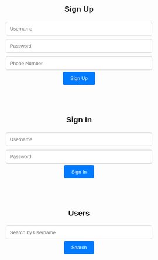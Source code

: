 <!DOCTYPE html>
<html>
<head>
    <title>Sign Up and Sign In</title>
    <style>
        body {
            font-family: Arial, sans-serif;
        }
        .container {
            max-width: 400px;
            margin: 0 auto;
            text-align: center;
            padding: 20px;
        }
        input[type="text"], input[type="password"], input[type="tel"] {
            width: 100%;
            padding: 10px;
            margin: 5px 0;
            border: 1px solid #ccc;
            border-radius: 4px;
        }
        button {
            background-color: #007BFF;
            color: #fff;
            padding: 10px 20px;
            border: none;
            border-radius: 4px;
            cursor: pointer;
        }
    </style>
</head>
<body>
    <div class="container">
        <h2>Sign Up</h2>
        <form id="signup-form">
            <input type="text" id="signup-username" placeholder="Username" required><br>
            <input type="password" id "signup-password" placeholder="Password" required><br>
            <input type="tel" id="signup-phone" placeholder="Phone Number" required><br>
            <button type="submit">Sign Up</button>
        </form>
        <p id="signup-message"></p>
    </div>
    <div class="container">
        <h2>Sign In</h2>
        <form id="signin-form">
            <input type="text" id="signin-username" placeholder="Username" required><br>
            <input type="password" id="signin-password" placeholder="Password" required><br>
            <button type="submit">Sign In</button>
        </form>
        <p id="signin-message"></p>
    </div>
    <div class="container" id="user-list-container">
        <h2>Users</h2>
        <input type="text" id="search-user" placeholder="Search by Username">
        <button onclick="searchUsers()">Search</button>
        <ul id="user-list"></ul>
    </div>
    <script>
        const signupForm = document.getElementById("signup-form");
        const signinForm = document.getElementById("signin-form");
        const userList = document.getElementById("user-list");
        const userListContainer = document.getElementById("user-list-container");
        const searchInput = document.getElementById("search-user");
        // Define user data with usernames and phone numbers
        let userData = [
            { username: "user1", phoneNumber: "+1234567890" },
            { username: "user2", phoneNumber: "+9876543210" },
            // Add more user data...
        ];
        signupForm.addEventListener("submit", async function(event) {
            event.preventDefault();
            const username = document.getElementById("signup-username").value;
            const password = document.getElementById("signup-password").value;
            const phoneNumber = document.getElementById("signup-phone").value;
            // Validate input and check if the username is already taken
            if (!isUsernameAvailable(username)) {
                displaySignupMessage("Username is already taken. Please choose another one.");
                return;
            }
            // Example: Add user data to the list
            userData.push({ username, phoneNumber });
            // Clear the form fields
            document.getElementById("signup-username").value = "";
            document.getElementById("signup-password").value = "";
            document.getElementById("signup-phone").value = "";
            updateUserDataList();
            displaySignupMessage("Sign-up successful!");
        });
        signinForm.addEventListener("submit", async function(event) {
            event.preventDefault();
            const username = document.getElementById("signin-username").value;
            const password = document.getElementById("signin-password").value;
            // Implement user authentication logic here.
            if (isUserAuthenticated(username, password)) {
                displaySigninMessage("Sign-in successful!");
            } else {
                displaySigninMessage("Invalid username or password. Please try again.");
            }
        });
        // Function to check if a username is available
        function isUsernameAvailable(username) {
            return !userData.some(user => user.username === username);
        }
        // Function to update the user list
        function updateUserDataList(userListData = userData) {
            userList.innerHTML = '';
            userListData.forEach(user => {
                const userItem = document.createElement("li");
                userItem.textContent = `Username: ${user.username}, Phone: ${user.phoneNumber}`;
                userList.appendChild(userItem);
            });
        }
        // Function to check if the user is authenticated (simplified)
        function isUserAuthenticated(username, password) {
            return userData.some(user => user.username === username);
        }
        // Function to search for users by username
        function searchUsers() {
            const searchQuery = searchInput.value.toLowerCase();
            const filteredUsers = userData.filter(user => user.username.toLowerCase().includes(searchQuery));
            updateUserDataList(filteredUsers);
        }
        // Function to display sign-up messages
        function displaySignupMessage(message) {
            const signupMessage = document.getElementById("signup-message");
            signupMessage.textContent = message;
        }
        // Function to display sign-in messages
        function displaySigninMessage(message) {
            const signinMessage = document.getElementById("signin-message");
            signinMessage.textContent = message;
        }
        // Initial user list display
        updateUserDataList();
    </script>
</body>
</html>
